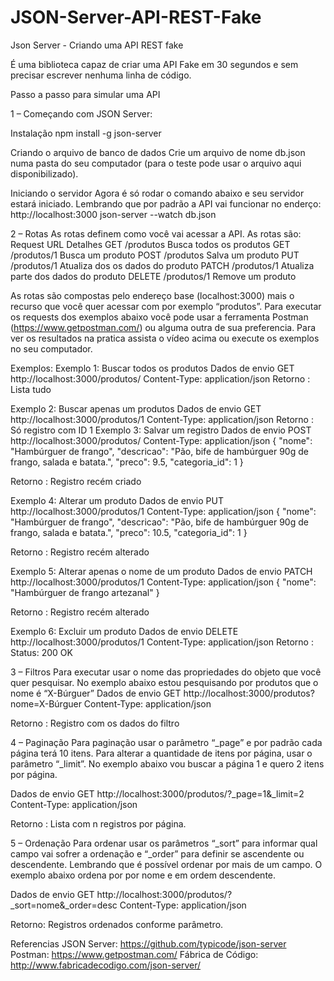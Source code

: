 # JSON-Server-API-REST-Fake
Json Server - Criando uma API REST fake

É uma biblioteca capaz de criar uma API Fake em 30 segundos e sem precisar escrever  nenhuma linha de código.

Passo a passo para simular uma API

1 – Começando com JSON Server: 

Instalação
<n>npm install -g json-server</n>

Criando o arquivo de banco de dados
Crie um arquivo de nome db.json numa pasta do seu computador (para o teste pode usar o arquivo aqui disponibilizado).


Iniciando o servidor
Agora é só rodar o comando abaixo e seu servidor estará iniciado. Lembrando que por padrão a API vai funcionar no enderço: http://localhost:3000
json-server --watch db.json

2 – Rotas
As rotas definem como você vai acessar a API.
As rotas são:
Request	URL		Detalhes
GET		/produtos	Busca todos os produtos
GET		/produtos/1	Busca um produto
POST		/produtos	Salva um produto
PUT		/produtos/1	Atualiza dos os dados do produto
PATCH		/produtos/1	Atualiza parte dos dados do produto
DELETE	/produtos/1	Remove um produto

As rotas são compostas pelo endereço base (localhost:3000) mais o recurso que você quer acessar com por exemplo “produtos”.
Para executar os requests dos exemplos abaixo você pode usar a ferramenta Postman (https://www.getpostman.com/) ou alguma outra de sua preferencia.
Para ver os resultados na pratica assista o vídeo acima ou execute os exemplos no seu computador.

Exemplos:
Exemplo 1: Buscar todos os produtos
Dados de envio
GET http://localhost:3000/produtos/
Content-Type: application/json
Retorno : Lista tudo

Exemplo 2: Buscar apenas um produtos
Dados de envio
GET http://localhost:3000/produtos/1
Content-Type: application/json
Retorno : Só registro com ID 1
Exemplo 3: Salvar um registro
Dados de envio
POST http://localhost:3000/produtos/
Content-Type: application/json
{
    "nome": "Hambúrguer de frango",
    "descricao": "Pão, bife de hambúrguer 90g de frango, salada e batata.",
    "preco": 9.5,
    "categoria_id": 1
}

Retorno : Registro recém criado


Exemplo 4: Alterar um produto
Dados de envio
PUT http://localhost:3000/produtos/1
Content-Type: application/json
{
    "nome": "Hambúrguer de frango",
    "descricao": "Pão, bife de hambúrguer 90g de frango, salada e batata.",
    "preco": 10.5,
    "categoria_id": 1
}

Retorno : Registro recém alterado


Exemplo 5: Alterar apenas o nome de um produto
Dados de envio
PATCH http://localhost:3000/produtos/1
Content-Type: application/json
{
    "nome": "Hambúrguer de frango artezanal"
}

Retorno : Registro recém alterado


Exemplo 6: Excluir um produto
Dados de envio
DELETE http://localhost:3000/produtos/1
Content-Type: application/json
Retorno : Status: 200 OK


3 – Filtros
Para executar usar o nome das propriedades do objeto que você quer pesquisar.
No exemplo abaixo estou pesquisando por produtos que o nome é “X-Búrguer”
Dados de envio
GET http://localhost:3000/produtos?nome=X-Búrguer
Content-Type: application/json

Retorno : Registro com os dados do filtro

4 – Paginação
Para paginação usar o parâmetro “_page” e por padrão cada página terá 10 itens. Para alterar a quantidade de itens por página, usar o parâmetro “_limit”.
No exemplo abaixo vou buscar a página 1 e quero 2 itens por página.

Dados de envio
GET http://localhost:3000/produtos/?_page=1&amp;_limit=2
Content-Type: application/json

Retorno : Lista com n registros por página.

5 – Ordenação
Para ordenar usar os parâmetros “_sort” para informar qual campo vai sofrer a ordenação e “_order” para definir se ascendente ou descendente. Lembrando que é possível ordenar por mais de um campo.
O exemplo abaixo ordena por por nome e em ordem descendente.

Dados de envio
GET http://localhost:3000/produtos/?_sort=nome&amp;_order=desc
Content-Type: application/json

Retorno: Registros ordenados conforme parâmetro.

Referencias
JSON Server: https://github.com/typicode/json-server
Postman: https://www.getpostman.com/
Fábrica de Código: http://www.fabricadecodigo.com/json-server/
